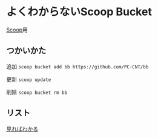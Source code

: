 # よくわからないScoop Bucket

[Scoop](https://scoop.sh/)用

## つかいかた

追加
`scoop bucket add bb https://github.com/PC-CNT/bb`

更新
`scoop update`

削除
`scoop bucket rm bb`

## リスト

[見ればわかる](https://github.com/PC-CNT/bb/tree/master/bucket)
